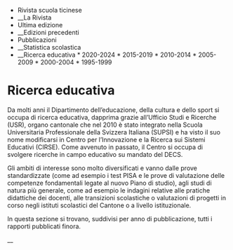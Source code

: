   * Rivista scuola ticinese
  *  __La Rivista
  * Ultima edizione
  *  __Edizioni precedenti
  * Pubblicazioni
  *  __Statistica scolastica
  *  __Ricerca educativa
    * 2020-2024
    * 2015-2019
    * 2010-2014
    * 2005-2009
    * 2000-2004
    * 1995-1999

#  Ricerca educativa

Da molti anni il Dipartimento dell’educazione, della cultura e dello sport si
occupa di ricerca educativa, dapprima grazie all’Ufficio Studi e Ricerche
(USR), organo cantonale che nel 2010 è stato integrato nella Scuola
Universitaria Professionale della Svizzera Italiana (SUPSI) e ha visto il suo
nome modificarsi in Centro per l’Innovazione e la Ricerca sui Sistemi
Educativi (CIRSE). Come avvenuto in passato, il Centro si occupa di svolgere
ricerche in campo educativo su mandato del DECS.

Gli ambiti di interesse sono molto diversificati e vanno dalle prove
standardizzate (come ad esempio i test PISA e le prove di valutazione delle
competenze fondamentali legate al nuovo Piano di studio), agli studi di natura
più generale, come ad esempio le indagini relative alle pratiche didattiche
dei docenti, alle transizioni scolastiche o valutazioni di progetti in corso
negli istituti scolastici del Cantone o a livello istituzionale.

In questa sezione si trovano, suddivisi per anno di pubblicazione, tutti i
rapporti pubblicati finora.

__


